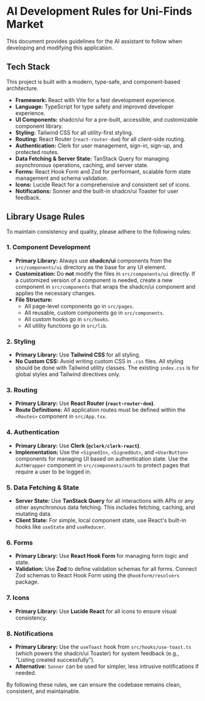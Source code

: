 # AI Development Rules for Uni-Finds Market

This document provides guidelines for the AI assistant to follow when developing and modifying this application.

## Tech Stack

This project is built with a modern, type-safe, and component-based architecture.

- **Framework:** React with Vite for a fast development experience.
- **Language:** TypeScript for type safety and improved developer experience.
- **UI Components:** shadcn/ui for a pre-built, accessible, and customizable component library.
- **Styling:** Tailwind CSS for all utility-first styling.
- **Routing:** React Router (`react-router-dom`) for all client-side routing.
- **Authentication:** Clerk for user management, sign-in, sign-up, and protected routes.
- **Data Fetching & Server State:** TanStack Query for managing asynchronous operations, caching, and server state.
- **Forms:** React Hook Form and Zod for performant, scalable form state management and schema validation.
- **Icons:** Lucide React for a comprehensive and consistent set of icons.
- **Notifications:** Sonner and the built-in shadcn/ui Toaster for user feedback.

## Library Usage Rules

To maintain consistency and quality, please adhere to the following rules:

### 1. Component Development
- **Primary Library:** Always use **shadcn/ui** components from the `src/components/ui` directory as the base for any UI element.
- **Customization:** Do **not** modify the files in `src/components/ui` directly. If a customized version of a component is needed, create a new component in `src/components` that wraps the shadcn/ui component and applies the necessary changes.
- **File Structure:**
    - All page-level components go in `src/pages`.
    - All reusable, custom components go in `src/components`.
    - All custom hooks go in `src/hooks`.
    - All utility functions go in `src/lib`.

### 2. Styling
- **Primary Library:** Use **Tailwind CSS** for all styling.
- **No Custom CSS:** Avoid writing custom CSS in `.css` files. All styling should be done with Tailwind utility classes. The existing `index.css` is for global styles and Tailwind directives only.

### 3. Routing
- **Primary Library:** Use **React Router (`react-router-dom`)**.
- **Route Definitions:** All application routes must be defined within the `<Routes>` component in `src/App.tsx`.

### 4. Authentication
- **Primary Library:** Use **Clerk (`@clerk/clerk-react`)**.
- **Implementation:** Use the `<SignedIn>`, `<SignedOut>`, and `<UserButton>` components for managing UI based on authentication state. Use the `AuthWrapper` component in `src/components/auth` to protect pages that require a user to be logged in.

### 5. Data Fetching & State
- **Server State:** Use **TanStack Query** for all interactions with APIs or any other asynchronous data fetching. This includes fetching, caching, and mutating data.
- **Client State:** For simple, local component state, use React's built-in hooks like `useState` and `useReducer`.

### 6. Forms
- **Primary Library:** Use **React Hook Form** for managing form logic and state.
- **Validation:** Use **Zod** to define validation schemas for all forms. Connect Zod schemas to React Hook Form using the `@hookform/resolvers` package.

### 7. Icons
- **Primary Library:** Use **Lucide React** for all icons to ensure visual consistency.

### 8. Notifications
- **Primary Library:** Use the `useToast` hook from `src/hooks/use-toast.ts` (which powers the shadcn/ui Toaster) for system feedback (e.g., "Listing created successfully").
- **Alternative:** `Sonner` can be used for simpler, less intrusive notifications if needed.

By following these rules, we can ensure the codebase remains clean, consistent, and maintainable.